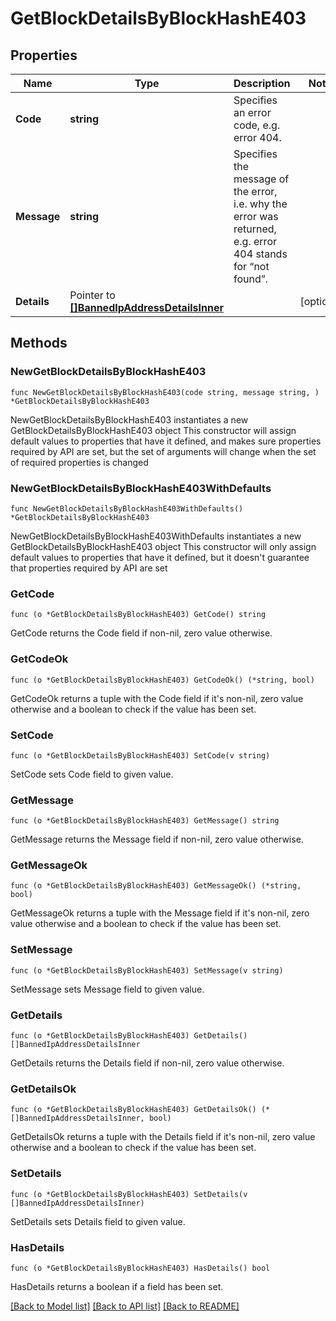 # GetBlockDetailsByBlockHashE403

## Properties

Name | Type | Description | Notes
------------ | ------------- | ------------- | -------------
**Code** | **string** | Specifies an error code, e.g. error 404. | 
**Message** | **string** | Specifies the message of the error, i.e. why the error was returned, e.g. error 404 stands for “not found”. | 
**Details** | Pointer to [**[]BannedIpAddressDetailsInner**](BannedIpAddressDetailsInner.md) |  | [optional] 

## Methods

### NewGetBlockDetailsByBlockHashE403

`func NewGetBlockDetailsByBlockHashE403(code string, message string, ) *GetBlockDetailsByBlockHashE403`

NewGetBlockDetailsByBlockHashE403 instantiates a new GetBlockDetailsByBlockHashE403 object
This constructor will assign default values to properties that have it defined,
and makes sure properties required by API are set, but the set of arguments
will change when the set of required properties is changed

### NewGetBlockDetailsByBlockHashE403WithDefaults

`func NewGetBlockDetailsByBlockHashE403WithDefaults() *GetBlockDetailsByBlockHashE403`

NewGetBlockDetailsByBlockHashE403WithDefaults instantiates a new GetBlockDetailsByBlockHashE403 object
This constructor will only assign default values to properties that have it defined,
but it doesn't guarantee that properties required by API are set

### GetCode

`func (o *GetBlockDetailsByBlockHashE403) GetCode() string`

GetCode returns the Code field if non-nil, zero value otherwise.

### GetCodeOk

`func (o *GetBlockDetailsByBlockHashE403) GetCodeOk() (*string, bool)`

GetCodeOk returns a tuple with the Code field if it's non-nil, zero value otherwise
and a boolean to check if the value has been set.

### SetCode

`func (o *GetBlockDetailsByBlockHashE403) SetCode(v string)`

SetCode sets Code field to given value.


### GetMessage

`func (o *GetBlockDetailsByBlockHashE403) GetMessage() string`

GetMessage returns the Message field if non-nil, zero value otherwise.

### GetMessageOk

`func (o *GetBlockDetailsByBlockHashE403) GetMessageOk() (*string, bool)`

GetMessageOk returns a tuple with the Message field if it's non-nil, zero value otherwise
and a boolean to check if the value has been set.

### SetMessage

`func (o *GetBlockDetailsByBlockHashE403) SetMessage(v string)`

SetMessage sets Message field to given value.


### GetDetails

`func (o *GetBlockDetailsByBlockHashE403) GetDetails() []BannedIpAddressDetailsInner`

GetDetails returns the Details field if non-nil, zero value otherwise.

### GetDetailsOk

`func (o *GetBlockDetailsByBlockHashE403) GetDetailsOk() (*[]BannedIpAddressDetailsInner, bool)`

GetDetailsOk returns a tuple with the Details field if it's non-nil, zero value otherwise
and a boolean to check if the value has been set.

### SetDetails

`func (o *GetBlockDetailsByBlockHashE403) SetDetails(v []BannedIpAddressDetailsInner)`

SetDetails sets Details field to given value.

### HasDetails

`func (o *GetBlockDetailsByBlockHashE403) HasDetails() bool`

HasDetails returns a boolean if a field has been set.


[[Back to Model list]](../README.md#documentation-for-models) [[Back to API list]](../README.md#documentation-for-api-endpoints) [[Back to README]](../README.md)


